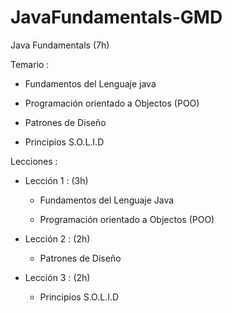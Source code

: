 # JavaFundamentals-GMD
Java Fundamentals (7h)

Temario :

- Fundamentos del Lenguaje java

- Programación orientado a Objectos (POO)

- Patrones de Diseño

- Principios S.O.L.I.D


Lecciones :

- Lección 1 : (3h)

  * Fundamentos del Lenguaje Java
  
  * Programación orientado a Objectos (POO)
  
- Lección 2 : (2h)

  * Patrones de Diseño
  
- Lección 3 : (2h)

  * Principios S.O.L.I.D
